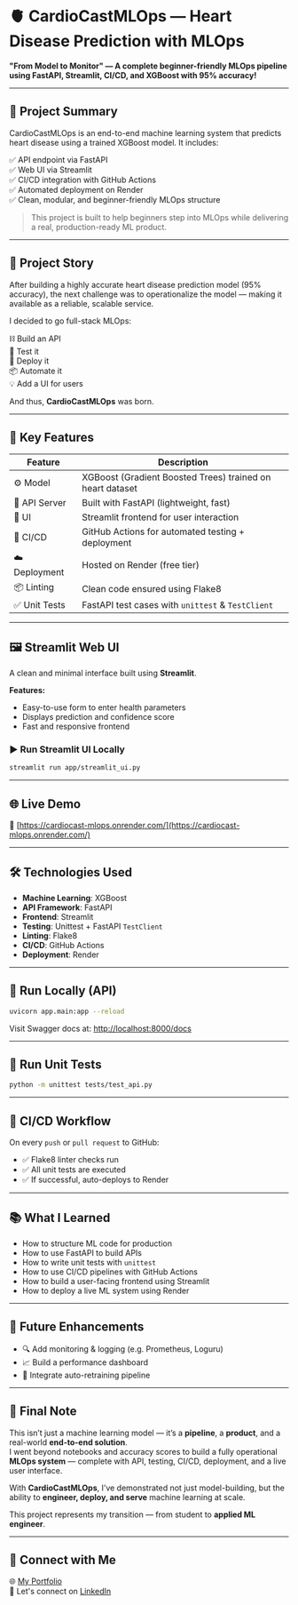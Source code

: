 
# 🫀 CardioCastMLOps — Heart Disease Prediction with MLOps

**"From Model to Monitor" — A complete beginner-friendly MLOps pipeline using FastAPI, Streamlit, CI/CD, and XGBoost with 95% accuracy!**

---

## 🚀 Project Summary

CardioCastMLOps is an end-to-end machine learning system that predicts heart disease using a trained XGBoost model. It includes:

✅ API endpoint via FastAPI  
✅ Web UI via Streamlit  
✅ CI/CD integration with GitHub Actions  
✅ Automated deployment on Render  
✅ Clean, modular, and beginner-friendly MLOps structure  

> This project is built to help beginners step into MLOps while delivering a real, production-ready ML product.

---

## 🧠 Project Story

After building a highly accurate heart disease prediction model (95% accuracy), the next challenge was to operationalize the model — making it available as a reliable, scalable service.

I decided to go full-stack MLOps:

⛓️ Build an API  
🧪 Test it  
🚀 Deploy it  
📦 Automate it  
💡 Add a UI for users  

And thus, **CardioCastMLOps** was born.

---

## 📌 Key Features

| Feature         | Description                                               |
|-----------------|-----------------------------------------------------------|
| ⚙️ Model         | XGBoost (Gradient Boosted Trees) trained on heart dataset |
| 🚀 API Server    | Built with FastAPI (lightweight, fast)                    |
| 🎨 UI            | Streamlit frontend for user interaction                   |
| 🔁 CI/CD         | GitHub Actions for automated testing + deployment         |
| ☁️ Deployment    | Hosted on Render (free tier)                              |
| 📦 Linting       | Clean code ensured using Flake8                           |
| ✅ Unit Tests     | FastAPI test cases with `unittest` & `TestClient`         |

---

## 🖼️ Streamlit Web UI

A clean and minimal interface built using **Streamlit**.

**Features:**

- Easy-to-use form to enter health parameters  
- Displays prediction and confidence score  
- Fast and responsive frontend  

### ▶️ Run Streamlit UI Locally

```bash
streamlit run app/streamlit_ui.py
```

---

## 🌐 Live Demo

🔗 [https://cardiocast-mlops.onrender.com/](https://cardiocast-mlops.onrender.com/)

---

## 🛠️ Technologies Used

- **Machine Learning**: XGBoost  
- **API Framework**: FastAPI  
- **Frontend**: Streamlit  
- **Testing**: Unittest + FastAPI `TestClient`  
- **Linting**: Flake8  
- **CI/CD**: GitHub Actions  
- **Deployment**: Render  

---

## 🧪 Run Locally (API)

```bash
uvicorn app.main:app --reload
```

Visit Swagger docs at: [http://localhost:8000/docs](http://localhost:8000/docs)

---

## 🔁 Run Unit Tests

```bash
python -m unittest tests/test_api.py
```

---

## 🤖 CI/CD Workflow

On every `push` or `pull request` to GitHub:

- ✅ Flake8 linter checks run  
- ✅ All unit tests are executed  
- ✅ If successful, auto-deploys to Render  

---

## 📚 What I Learned

- How to structure ML code for production
- How to use FastAPI to build APIs
- How to write unit tests with `unittest`
- How to use CI/CD pipelines with GitHub Actions
- How to build a user-facing frontend using Streamlit
- How to deploy a live ML system using Render

---

## 📌 Future Enhancements

- 🔍 Add monitoring & logging (e.g. Prometheus, Loguru)  
- 📈 Build a performance dashboard  
- 🧠 Integrate auto-retraining pipeline  

---

## 👋 Final Note


This isn’t just a machine learning model — it’s a **pipeline**, a **product**, and a real-world **end-to-end solution**.  
I went beyond notebooks and accuracy scores to build a fully operational **MLOps system** — complete with API, testing, CI/CD, deployment, and a live user interface.  

With **CardioCastMLOps**, I’ve demonstrated not just model-building, but the ability to **engineer, deploy, and serve** machine learning at scale.  

This project represents my transition — from student to **applied ML engineer**.

---

## 🔗 Connect with Me

🌐 [My Portfolio](https://shahabzack.github.io/Ds_portfolio/)  
📧 Let's connect on [LinkedIn](https://www.linkedin.com/in/muhammed-shaheb-085859279/)

